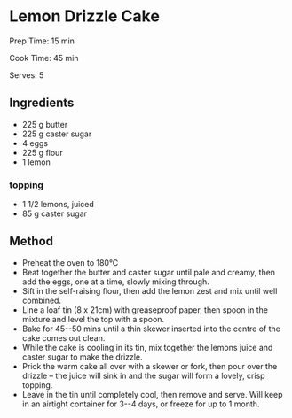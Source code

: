 # Lemon Drizzle Cake

Prep Time: 15 min

Cook Time: 45 min

Serves: 5

## Ingredients

- 225 g butter
- 225 g caster sugar
- 4 eggs
- 225 g flour
- 1 lemon

### topping

- 1 1/2 lemons, juiced
- 85 g caster sugar

## Method

- Preheat the oven to 180°C
- Beat together the butter and caster sugar until pale and creamy, then add the eggs, one at a time, slowly mixing through.
- Sift in the self-raising flour, then add the lemon zest and mix until well combined.
- Line a loaf tin (8 x 21cm) with greaseproof paper, then spoon in the mixture and level the top with a spoon.
- Bake for 45--50 mins until a thin skewer inserted into the centre of the cake comes out clean.
- While the cake is cooling in its tin, mix together the lemons juice and caster sugar to make the drizzle.
- Prick the warm cake all over with a skewer or fork, then pour over the drizzle – the juice will sink in and the sugar will form a lovely, crisp topping.
- Leave in the tin until completely cool, then remove and serve. Will keep in an airtight container for 3--4 days, or freeze for up to 1 month.
